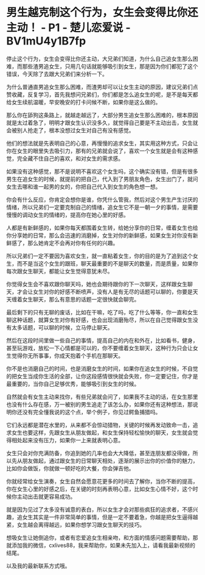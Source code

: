 # 男生越克制这个行为，女生会变得比你还主动！ - P1 - 楚儿恋爱说 - BV1mU4y1B7fp

停止这个行为，女生会变得比你还主动，大兄弟们知道，为什么自己追女生那么困难，而那些渣男追女生，只用几句话就能够吸引到女生，那是因为你们都犯了这个错误，今天除了去跟大兄弟们来分析一下。

为什么普通直男追女生那么困难，而渣男却可以让女生主动的原因，建议兄弟们点赞收藏，反复学习，首先我想问兄弟们，你们都是怎么追女生的呢，是不是每天都给女生续航温暖，早安晚安的打卡问候不断，如果你是这么做的。

那么你在舔狗这条路上，就越走越远了，大部分男生追女生那么困难的，根本原因就是太过着急了，明明才跟女生认识没多久，就觉得自己要是不主动出击，女生就会被别人抢走了，根本没想过女生对自己有没有感觉。

他们的想法就是先表明自己的心意，再慢慢的追求女生，其实用这种方式，只会让你在女生的眼里失去吸引力，那有的兄弟就会说了，喜欢一个女生就是会有这种感觉，完全藏不住自己的喜欢，和对女生的需求感。

如果没有这种感觉，那不是说明不喜欢这个女生吗，这个确实没有错，但是有很多男生在追女生的时候，就提前的把自己，代入到了男朋友角色，女生出门了，就问女生去哪和谁一起男的女的，你把自己代入到女生的角色想一想。

你会有什么反应，你肯定会想你是谁，你凭什么管我，然后对这个男生产生讨厌的情绪，所以兄弟们一定要克制自己的情绪，追女生它不是一朝一夕的事情，是需要慢慢的调动女生的情绪的，提高你在她心里的好感。

人都是有新鲜感的，如果你每天都围着女生转，给她分享你的日常，缠着女生也给你分享她的日常，那么会迅速的消磨掉，女生对你的新鲜感，如果女生对你没有新鲜感了，那么她肯定不会再对你有任何的兴趣。

所以兄弟们一定不要因为喜欢女生，就一直粘着女生，你的目的是为了追到这个女生，而不是当这个女生的跟班，聊天最重要的不是聊天的数量，而是质量，如果你每次跟女生聊天，都能让女生觉得意犹未尽。

你觉得女生会不喜欢跟你聊天吗，她也会期待跟你的下一次聊天，这样跟女生聊天，才会让女生对你的好感不断喷声，没有人是有无尽的话题可以聊的，你要是天天缠着女生聊天，那么有意思的话题一定很快就会聊完。

最后剩下的只有无聊的废话，比如在干嘛，吃了吗，吃了什么等等，你一直和女生聊这种话题，就算女生对你有好感，也会出现消磨殆尽，所以在自己觉得跟女生没有太多话题，可以聊的时候，立马停止聊天。

然后在这段时间里做一些自己的事情，提高自己的内在和外在，比如看书，健身，甚至玩游戏，放松一下心情都是可以的，你不要缠着女生聊天，这种行为只会让女生觉得你无所事事，你成天抱着个手机在那聊天。

你不是也消磨自己的时间，也是消磨女生的时间，如果你在追女生的时候，不自觉的把女生当成你生活的全部，让你这段感情很快就会失败，你一定要记住，你才是最重要的，当你自己足够优秀，能够吸引到女生的时候。

自然就会有女生主动来找你，有些兄弟就会问了，如果我不主动的话，在女生那里也没有什么存在感，万一被别的男生追走了该怎么办，如果你还有这种想法，那说明你还没有完全懂我说的这个点，举个例子，你见过鳄鱼捕猎吗。

它们永远都是潜在水里的，从来都不会惊动猎物，关键的时候再发动致命一击，追求女生也要这样，先跟女生从朋友做起，和女生保持轻松愉快的聊天，女生就会觉得相处起来没有压力，如果你一上来就表明心意。

女生只会对你充满防备，你追到她的几率也会大大降低，甚至连朋友都没得做，所以先从朋友做起，通过跟女生的日常聊天相处，逐渐的展示出你的价值你的魅力，比如你会做饭，你就做一顿好吃的大餐，你会弹吉他。

你就经常给女生演奏，女生自然会愿意花更多的时间去了解你，当你不断的提高，你在女生心里的好感之后，在关键的时刻再表明心意，比如女生心情不好，这个时候你主动出击就更容易成功。

就是因为见过了太多没有诚意的表白，所以女生才会对那些疯狂的追求者，不感兴趣，追女生其实是一件非常简单的事情，但是一定不要着急，你越是把女生逼得越紧，女生越会离得越远，如果你想学习跟女生聊天的技巧。

想吸女生让她倒追你，或者有恋爱追女生相亲吻，和方面的情感问题需要帮助，那就添加我的微信，cxlives88，我来帮助你，如果未先加入上，请看我最新视频的结尾。

以及我的最新联系方式哦。